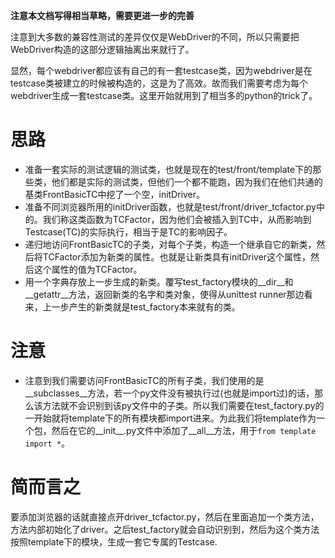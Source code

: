 **注意本文档写得相当草略，需要更进一步的完善**

注意到大多数的兼容性测试的差异仅仅是WebDriver的不同，所以只需要把WebDriver构造的这部分逻辑抽离出来就行了。

显然，每个webdriver都应该有自己的有一套testcase类，因为webdriver是在testcase类被建立的时候被构造的，这是为了高效。故而我们需要考虑为每个webdriver生成一套testcase类。这里开始就用到了相当多的python的trick了。

# 思路
* 准备一套实际的测试逻辑的测试类，也就是现在的test/front/template下的那些类，他们都是实际的测试类，但他们一个都不能跑，因为我们在他们共通的基类FrontBasicTC中挖了一个空，initDriver。
* 准备不同浏览器所用的initDriver函数，也就是test/front/driver_tcfactor.py中的。我们称这类函数为TCFactor，因为他们会被插入到TC中，从而影响到Testcase(TC)的实际执行，相当于是TC的影响因子。
* 递归地访问FrontBasicTC的子类，对每个子类，构造一个继承自它的新类，然后将TCFactor添加为新类的属性。也就是让新类具有initDriver这个属性，然后这个属性的值为TCFactor。
* 用一个字典存放上一步生成的新类。覆写test_factory模块的__dir__和__getattr__方法，返回新类的名字和类对象，使得从unittest runner那边看来，上一步产生的新类就是test_factory本来就有的类。

# 注意
* 注意到我们需要访问FrontBasicTC的所有子类，我们使用的是__subclasses__方法，若一个py文件没有被执行过(也就是import过)的话，那么该方法就不会识别到该py文件中的子类。所以我们需要在test_factory.py的一开始就将template下的所有模块都import进来。为此我们将template作为一个包，然后在它的__init__.py文件中添加了__all__方法，用于`from template import *`。

# 简而言之
要添加浏览器的话就直接点开driver_tcfactor.py，然后在里面追加一个类方法，方法内部初始化了driver。之后test_factory就会自动识别到，然后为这个类方法按照template下的模块，生成一套它专属的Testcase.